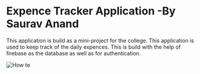 # Expence Tracker Application -By Saurav Anand
This application is build as a mini-project for the college.
This application is used to keep track of the daily expences.
This is build with the help of firebase as the database as well as for authentication.


![How te](https://user-images.githubusercontent.com/103362444/190579186-62a6937c-3e61-4ec1-9240-b56c56468da8.jpg)
